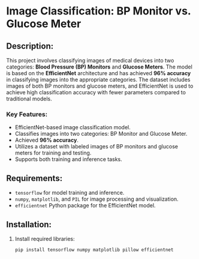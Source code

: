 # Image Classification: BP Monitor vs. Glucose Meter

## Description:
This project involves classifying images of medical devices into two categories: **Blood Pressure (BP) Monitors** and **Glucose Meters**. The model is based on the **EfficientNet** architecture and has achieved **96% accuracy** in classifying images into the appropriate categories. The dataset includes images of both BP monitors and glucose meters, and EfficientNet is used to achieve high classification accuracy with fewer parameters compared to traditional models.

### Key Features:
- EfficientNet-based image classification model.
- Classifies images into two categories: BP Monitor and Glucose Meter.
- Achieved **96% accuracy**.
- Utilizes a dataset with labeled images of BP monitors and glucose meters for training and testing.
- Supports both training and inference tasks.

## Requirements:
- `tensorflow` for model training and inference.
- `numpy`, `matplotlib`, and `PIL` for image processing and visualization.
- `efficientnet` Python package for the EfficientNet model.

## Installation:
1. Install required libraries:
   ```bash
   pip install tensorflow numpy matplotlib pillow efficientnet
